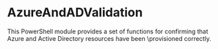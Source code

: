 # AzureAndADValidation
This PowerShell module provides a set of functions for confirming that Azure and Active Directory resources have been \provisioned correctly.
